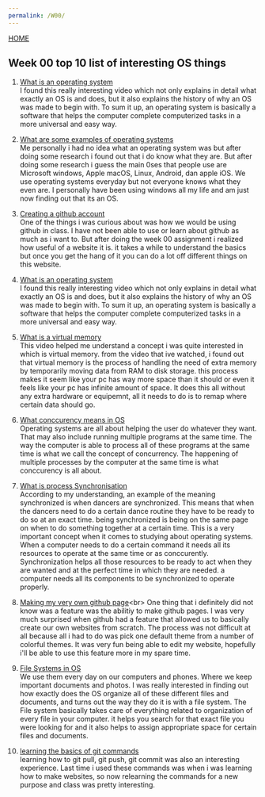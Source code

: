 ```yaml
---
permalink: /W00/
---
```

[HOME](../)
 
 ## Week 00 top 10 list of interesting OS things
 
 1. [What is an operating system](https://www.youtube.com/watch?v=26QPDBe-NB8&ab_channel=CrashCourse)<br>
I found this really interesting video which not only explains in detail what exactly an OS is and does, but it also explains the history of why an OS was made to begin with. To sum it up, an operating system is basically a software that helps the computer complete computerized tasks in a more universal and easy way.
 
 2. [What are some examples of operating systems](https://smallbusiness.chron.com/five-common-operating-systems-28217.html)<br>
Me personally i had no idea what an operating system was but after doing some research i found out that i do know what they are. But after doing some research i guess the main 0ses that people use are Microsoft windows, Apple macOS, Linux, Android, dan apple iOS. We use operating systems everyday but not everyone knows what they even are. I personally have been using windows all my life and am just now finding out that its an OS.
 
  3. [Creating a github account](https://www.wikihow.com/Create-an-Account-on-GitHub)<br>
One of the things i was curious about was how we would be using github in class. I have not been able to use or learn about github as much as i want to. But after doing the week 00 assignment i realized how useful of a website it is. it takes a while to understand the basics but once you get the hang of it you can do a lot off different things on this website.
 
 4. [What is an operating system](https://www.youtube.com/watch?v=26QPDBe-NB8&ab_channel=CrashCourse)<br>
I found this really interesting video which not only explains in detail what exactly an OS is and does, but it also explains the history of why an OS was made to begin with. To sum it up, an operating system is basically a software that helps the computer complete computerized tasks in a more universal and easy way.
 
 5. [What is a virtual memory](https://computer.howstuffworks.com/virtual-memory.htm)<br>
This video helped me understand a concept i was quite interested in which is virtual memory. from the video that ive watched, i found out that virtual memory is the process of handling the need of extra memory by temporarily moving data from RAM to disk storage. this process makes it seem like your pc has way more space than it should or even it feels like your pc has infinite amount of space. It does this all without any extra hardware or equipemnt, all it needs to do is to remap where certain data should go. 
 
 6. [What conccurency means in OS](https://www.ibm.com/support/knowledgecenter/zosbasics/com.ibm.zos.zconcepts/zconc_interrupts.htm)<br>
 Operating systems are all about helping the user do whatever they want. That may also include running multiple programs at the same time. The way the computer is able to process all of these programs at the same time is what we call the concept of concurrency. The happening of multiple processes by the computer at the same time is what conccurency is all about.
 
 7. [What is process Synchronisation](https://link.springer.com/chapter/10.1007/0-306-46976-6_7)<br>
 According to my understanding, an example of the meaning synchronized is when dancers are synchronized. This means that when the dancers need to do a certain dance routine they have to be ready to do so at an exact time. being synchronized is being on the same page on when to do something together at a certain time. This is a very important concept when it comes to studying about operating systems. When a computer needs to do a certain command it needs all its resources to operate at the same time or as conccurently. Synchronization helps all those resources to be ready to act when they are wanted and at the perfect time in which they are needed. a computer needs all its components to be synchronized to operate properly.
 
 
 8. [Making my very own github page](https://guides.github.com/features/pages/#:~:text=Create%20Your%20Website,-Once%20you've&text=On%20the%20new%20repository%20screen,name%20to%20generate%20your%20website.&text=If%20you%20scroll%20down%20on,process%20of%20creating%20your%20site.)<br>
 One thing that i definitely did not know was a feature was the abilitiy to make github pages. I was very much surprised when github had a feature that allowed us to basically create our own websites from scratch. The process was not difficult at all because all i had to do was pick one default theme from a number of colorful themes. It was very fun being able to edit my website, hopefully i'll be able to use this feature more in my spare time.
 
 9. [File Systems in OS](https://www.javatpoint.com/os-file-systemm)<br>
 We use them every day on our computers and phones. Where we keep important documents and photos. I was really interested in finding out how exactly does the OS organize all of these different files and documents, and turns out the way they do it is with a file system. The File system basically takes care of everything related to organization of every file in your computer. it helps you search for that exact file you were looking for and it also helps to assign appropriate space for certain files and documents.
 
 10. [learning the basics of git commands](http://guides.beanstalkapp.com/version-control/common-git-commands.html)<br>
 learning how to git pull, git push, git commit was also an interesting experience. Last time i used these commands was when i was learning how to make websites, so now relearning the commands for a new purpose and class was pretty interesting. 
